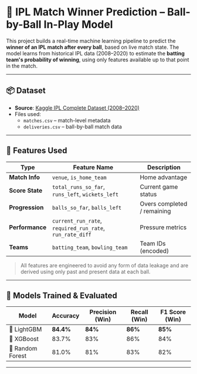 # 🏏 IPL Match Winner Prediction – Ball-by-Ball In-Play Model

This project builds a real-time machine learning pipeline to predict the **winner of an IPL match after every ball**, based on live match state. The model learns from historical IPL data (2008–2020) to estimate the **batting team's probability of winning**, using only features available up to that point in the match.

---

## 📦 Dataset

- **Source**: [Kaggle IPL Complete Dataset (2008–2020)](https://www.kaggle.com/datasets/patrickb1912/ipl-complete-dataset-20082020)
- Files used:
  - `matches.csv` – match-level metadata
  - `deliveries.csv` – ball-by-ball match data

---

## 🚀 Features Used

| Type           | Feature Name                  | Description |
|----------------|-------------------------------|-------------|
| **Match Info** | `venue`, `is_home_team`        | Home advantage |
| **Score State**| `total_runs_so_far`, `runs_left`, `wickets_left` | Current game status |
| **Progression**| `balls_so_far`, `balls_left`   | Overs completed / remaining |
| **Performance**| `current_run_rate`, `required_run_rate`, `run_rate_diff` | Pressure metrics |
| **Teams**      | `batting_team`, `bowling_team` | Team IDs (encoded) |

> All features are engineered to avoid any form of data leakage and are derived using only past and present data at each ball.

---

## 🧠 Models Trained & Evaluated

| Model         | Accuracy | Precision (Win) | Recall (Win) | F1 Score (Win) |
|---------------|----------|------------------|---------------|----------------|
| 🎯 LightGBM    | **84.4%** | **84%**           | **86%**        | **85%**         |
| 🚀 XGBoost     | 83.7%     | 83%               | 86%            | 84%             |
| 🌲 Random Forest | 81.0%     | 81%               | 83%            | 82%             |

---
